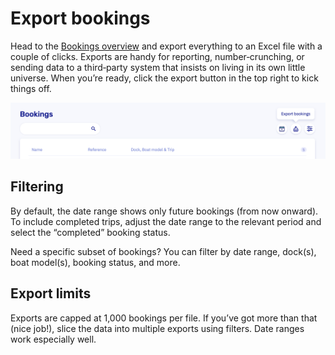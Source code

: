 # Export bookings

Head to the [Bookings overview](https://dashboard.letsbook.app/bookings) and export everything to an Excel file with a couple of clicks. Exports are handy for reporting, number‑crunching, or sending data to a third‑party system that insists on living in its own little universe. When you’re ready, click the export button in the top right to kick things off. 

![Export screenshot](./graphics/export.png)

## Filtering

By default, the date range shows only future bookings (from now onward). To include completed trips, adjust the date range to the relevant period and select the “completed” booking status.

Need a specific subset of bookings? You can filter by date range, dock(s), boat model(s), booking status, and more. 

## Export limits

Exports are capped at 1,000 bookings per file. If you’ve got more than that (nice job!), slice the data into multiple exports using filters. Date ranges work especially well.